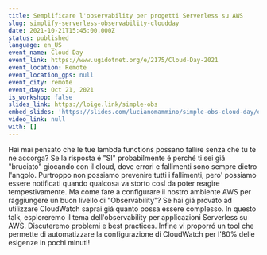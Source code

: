 ```yaml
---
title: Semplificare l'observability per progetti Serverless su AWS
slug: simplify-serverless-observability-cloudday
date: 2021-10-21T15:45:00.000Z
status: published
language: en_US
event_name: Cloud Day
event_link: https://www.ugidotnet.org/e/2175/Cloud-Day-2021
event_location: Remote
event_location_gps: null
event_city: remote
event_days: Oct 21, 2021
is_workshop: false
slides_link: https://loige.link/simple-obs
embed_slides: 'https://slides.com/lucianomammino/simple-obs-cloud-day/embed'
video_link: null
with: []
---
```


Hai mai pensato che le tue lambda functions possano fallire senza che tu te ne accorga? Se la risposta é "SI" probabilmente é perché ti sei giá "bruciato" giocando con il cloud, dove errori e fallimenti sono sempre dietro l'angolo. Purtroppo non possiamo prevenire tutti i fallimenti, pero' possiamo essere notificati quando qualcosa va storto cosí da poter reagire tempestivamente. Ma come fare a configurare il nostro ambiente AWS per raggiungere un buon livello di "Observability"? Se hai giá provato ad utilizzare CloudWatch saprai giá quanto possa essere complesso. In questo talk, esploreremo il tema dell'observability per applicazioni Serverless su AWS. Discuteremo problemi e best practices. Infine vi proporró un tool che permette di automatizzare la configurazione di CloudWatch per l'80% delle esigenze in pochi minuti!
